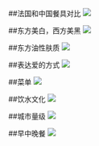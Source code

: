 ##法国和中国餐具对比
![](./_image/2020-06-02-13-26-18.jpg)

##东方美白，西方美黑
![](./_image/2020-06-02-13-27-13.jpg)

##东方油性肤质
![](./_image/2020-06-02-13-28-08.jpg)

##表达爱的方式
![](./_image/2020-06-02-13-28-49.jpg)

##菜单
![](./_image/2020-06-02-13-29-07.jpg)

##饮水文化
![](./_image/2020-06-02-13-29-51.jpg)

##城市量级
![](./_image/2020-06-02-13-30-32.jpg)

##早中晚餐
![](./_image/2020-06-02-13-30-49.jpg)

